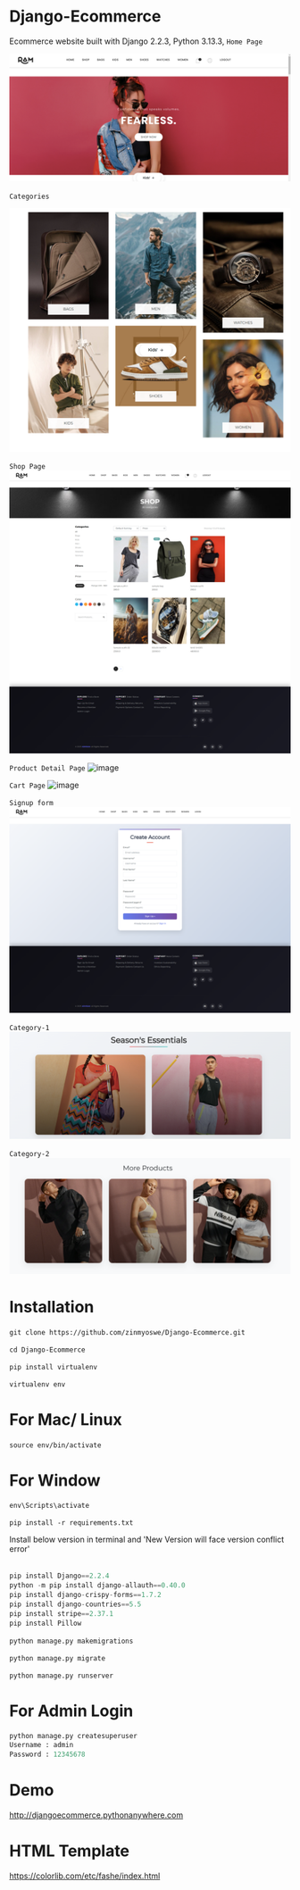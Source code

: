 # Django-Ecommerce

Ecommerce website built with Django 2.2.3, Python 3.13.3,
`Home Page`

![image](https://github.com/abhiram-1729/Ecommerce-website-using-Django-and-Javascript/blob/main/vedios/Homepage.png)

`Categories`

![image](https://github.com/abhiram-1729/Ecommerce-website-using-Django-and-Javascript/blob/main/vedios/categories.png)

`Shop Page`
![image](https://github.com/abhiram-1729/Ecommerce-website-using-Django-and-Javascript/blob/main/vedios/shopping.png)

`Product Detail Page`
![image](https://user-images.githubusercontent.com/29988949/66291084-bff84200-e895-11e9-8d53-3aa23b29dbae.png)

`Cart Page`
![image](https://user-images.githubusercontent.com/29988949/66291144-f0d87700-e895-11e9-8545-b8f93f799063.png)

`Signup form`
![image](https://github.com/abhiram-1729/Ecommerce-website-using-Django-and-Javascript/blob/main/vedios/Signup.png)

`Category-1`
![image](https://github.com/abhiram-1729/Ecommerce-website-using-Django-and-Javascript/blob/main/vedios/cat1.png)

`Category-2`
![image](https://github.com/abhiram-1729/Ecommerce-website-using-Django-and-Javascript/blob/main/vedios/cat2.png)




# Installation

`git clone https://github.com/zinmyoswe/Django-Ecommerce.git`

`cd Django-Ecommerce`

`pip install virtualenv`

`virtualenv env`

# For Mac/ Linux

`source env/bin/activate`

# For Window

`env\Scripts\activate`

`pip install -r requirements.txt`

Install below version in terminal and 'New Version will face version conflict error'

```python

pip install Django==2.2.4
python -m pip install django-allauth==0.40.0
pip install django-crispy-forms==1.7.2
pip install django-countries==5.5
pip install stripe==2.37.1
pip install Pillow

```

`python manage.py makemigrations`

`python manage.py migrate`

`python manage.py runserver`

# For Admin Login

```python
python manage.py createsuperuser
Username : admin
Password : 12345678
```
# Demo

http://djangoecommerce.pythonanywhere.com

# HTML Template

https://colorlib.com/etc/fashe/index.html


